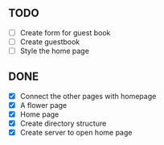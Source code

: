 ## TODO

  - [ ] Create form for guest book
  - [ ] Create guestbook
  - [ ] Style the home page

## DONE

  - [x] Connect the other pages with homepage
  - [x] A flower page
  - [x] Home page
  - [x] Create directory structure
  - [x] Create server to open home page
